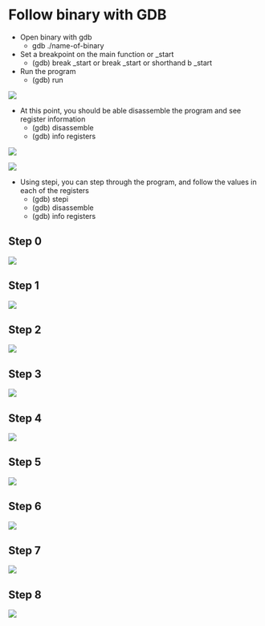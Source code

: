 # Follow binary with GDB

* Open binary with gdb
    * gdb ./name-of-binary
* Set a breakpoint on the main function or _start
    * (gdb) break _start or break _start or shorthand b _start
* Run the program
    * (gdb) run

<kbd><img src="https://github.com/billburn/assembly/blob/master/Inspecting%20Binaries%20with%20GDB/Images/break-01.png" /></kbd>
* At this point, you should be able disassemble the program and see register information
    * (gdb) disassemble
    * (gdb) info registers

<kbd><img src="https://github.com/billburn/assembly/blob/master/Inspecting%20Binaries%20with%20GDB/Images/disassemble-01.png" /></kbd>

<kbd><img src="https://github.com/billburn/assembly/blob/master/Inspecting%20Binaries%20with%20GDB/Images/registers-01.png" /></kbd>

* Using stepi, you can step through the program, and follow the values in each of the registers
    * (gdb) stepi
    * (gdb) disassemble
    * (gdb) info registers

## __Step 0__
<kbd><img src="https://github.com/billburn/assembly/blob/master/Inspecting%20Binaries%20with%20GDB/Images/stepi-00.png" /></kbd>

## __Step 1__
<kbd><img src="https://github.com/billburn/assembly/blob/master/Inspecting%20Binaries%20with%20GDB/Images/stepi-01.png" /></kbd>

## __Step 2__
<kbd><img src="https://github.com/billburn/assembly/blob/master/Inspecting%20Binaries%20with%20GDB/Images/stepi-02.png" /></kbd>

## __Step 3__
<kbd><img src="https://github.com/billburn/assembly/blob/master/Inspecting%20Binaries%20with%20GDB/Images/stepi-03.png" /></kbd>

## __Step 4__
<kbd><img src="https://github.com/billburn/assembly/blob/master/Inspecting%20Binaries%20with%20GDB/Images/stepi-04.png" /></kbd>

## __Step 5__
<kbd><img src="https://github.com/billburn/assembly/blob/master/Inspecting%20Binaries%20with%20GDB/Images/stepi-05.png" /></kbd>

## __Step 6__
<kbd><img src="https://github.com/billburn/assembly/blob/master/Inspecting%20Binaries%20with%20GDB/Images/stepi-06.png" /></kbd>

## __Step 7__
<kbd><img src="https://github.com/billburn/assembly/blob/master/Inspecting%20Binaries%20with%20GDB/Images/stepi-07.png" /></kbd>

## __Step 8__
<kbd><img src="https://github.com/billburn/assembly/blob/master/Inspecting%20Binaries%20with%20GDB/Images/stepi-08.png" /></kbd>